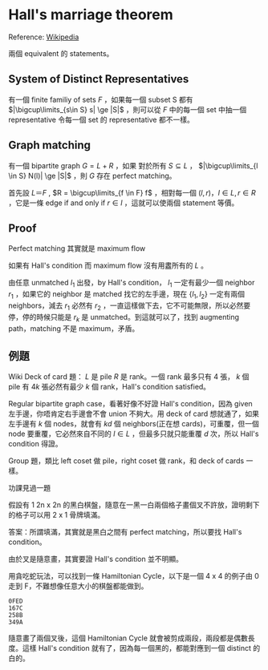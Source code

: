 # Hall's marriage theorem

Reference: [Wikipedia](https://en.wikipedia.org/wiki/Hall%27s_marriage_theorem)

兩個 equivalent 的 statements。

## System of Distinct Representatives

有一個 finite familiy of sets $F$ ，如果每一個 subset S 都有 $|\bigcup\limits_{s\in S} s| \ge |S|$ ，則可以從 $F$ 中的每一個 set 中抽一個 representative 令每一個 set 的 representative 都不一樣。

## Graph matching

有一個 bipartite graph $G = L + R$ ，如果 對於所有 $S \subseteq L$ ，
 $|\bigcup\limits_{l \in S} N(l)| \ge |S|$ ，則 $G$ 存在 perfect matching。

首先設 $L ＝ F$ , $R = \bigcup\limits_{f \in F} f$ ，相對每一個 $(l, r)，l \in L, r \in R$ ，它是一條 edge if and only if $r \in l$ ，這就可以使兩個 statement 等價。

## Proof

Perfect matching 其實就是 maximum flow

如果有 Hall's condition 而 maximum flow 沒有用䀆所有的 $L$ 。

由任意 unmatched $l_1$ 出發，by Hall's condition， $l_1$ 一定有最少一個 neighbor $r_1$ ，如果它的 neighbor 是 matched 找它的左手邊，現在 $\{l_1, l_2\}$ 一定有兩個 neighbors，減去 $r_1$ 必然有 $r_2$ ，一直這樣做下去，它不可能無限，所以必然要停，停的時候只能是 $r_k$ 是 unmatched。到這就可以了，找到 augmenting path，matching 不是 maximum，矛盾。

## 例題

Wiki Deck of card 題： $L$ 是 pile $R$ 是 rank。一個 rank 最多只有 4 張， $k$ 個 pile 有 $4k$ 張必然有最少 $k$ 個 rank，Hall's condition satisfied。

Regular bipartite graph case，看著好像不好證 Hall's condition，因為 given 左手邊，你唔肯定右手邊會不會 union 不夠大。用 deck of card 想就通了，如果左手邊有 $k$ 個 nodes，就會有 $kd$ 個 neighbors(正在想 cards)，可重覆，但一個 node 要重覆，它必然來自不同的 $l \in L$ ，但最多只就只能重覆 $d$ 次，所以 Hall's condition 得證。

Group 題，類比 left coset 做 pile，right coset 做 rank，和 deck of cards 一樣。

功課見過一題

假設有 1 2n x 2n 的黑白棋盤，隨意在一黑一白兩個格子畫個叉不許放，證明剩下的格子可以用 2 x 1 骨牌填滿。

答案：所謂填滿，其實就是黑白之間有 perfect matching，所以要找 Hall's condition。

由於叉是隨意畫，其實要證 Hall's condition 並不明顯。

用貪吃蛇玩法，可以找到一條 Hamiltonian Cycle，以下是一個 4 x 4 的例子由 0 走到 F，不難想像任意大小的棋盤都能做到。

```
0FED
167C
258B
349A
```

隨意畫了兩個叉後，這個 Hamiltonian Cycle 就會被剪成兩段，兩段都是偶數長度。這樣 Hall's condition 就有了，因為每一個黑的，都能對應到一個 distinct 的白的。

